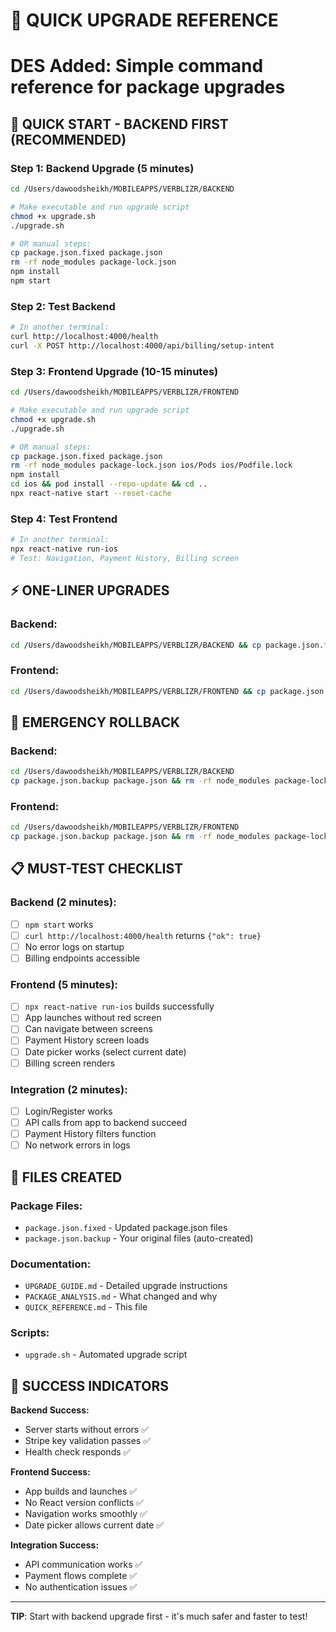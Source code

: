 # 📝 QUICK UPGRADE REFERENCE
# DES Added: Simple command reference for package upgrades

## 🚀 QUICK START - BACKEND FIRST (RECOMMENDED)

### Step 1: Backend Upgrade (5 minutes)
```bash
cd /Users/dawoodsheikh/MOBILEAPPS/VERBLIZR/BACKEND

# Make executable and run upgrade script
chmod +x upgrade.sh
./upgrade.sh

# OR manual steps:
cp package.json.fixed package.json
rm -rf node_modules package-lock.json  
npm install
npm start
```

### Step 2: Test Backend
```bash
# In another terminal:
curl http://localhost:4000/health
curl -X POST http://localhost:4000/api/billing/setup-intent
```

### Step 3: Frontend Upgrade (10-15 minutes)
```bash
cd /Users/dawoodsheikh/MOBILEAPPS/VERBLIZR/FRONTEND

# Make executable and run upgrade script
chmod +x upgrade.sh
./upgrade.sh

# OR manual steps:
cp package.json.fixed package.json
rm -rf node_modules package-lock.json ios/Pods ios/Podfile.lock
npm install
cd ios && pod install --repo-update && cd ..
npx react-native start --reset-cache
```

### Step 4: Test Frontend
```bash
# In another terminal:
npx react-native run-ios
# Test: Navigation, Payment History, Billing screen
```

## ⚡ ONE-LINER UPGRADES

### Backend:
```bash
cd /Users/dawoodsheikh/MOBILEAPPS/VERBLIZR/BACKEND && cp package.json.fixed package.json && rm -rf node_modules package-lock.json && npm install
```

### Frontend:
```bash
cd /Users/dawoodsheikh/MOBILEAPPS/VERBLIZR/FRONTEND && cp package.json.fixed package.json && rm -rf node_modules package-lock.json ios/Pods ios/Podfile.lock && npm install && cd ios && pod install && cd .. && npx react-native start --reset-cache
```

## 🚨 EMERGENCY ROLLBACK

### Backend:
```bash
cd /Users/dawoodsheikh/MOBILEAPPS/VERBLIZR/BACKEND
cp package.json.backup package.json && rm -rf node_modules package-lock.json && npm install
```

### Frontend:
```bash
cd /Users/dawoodsheikh/MOBILEAPPS/VERBLIZR/FRONTEND  
cp package.json.backup package.json && rm -rf node_modules package-lock.json ios/Pods ios/Podfile.lock && npm install && cd ios && pod install && cd ..
```

## 📋 MUST-TEST CHECKLIST

### Backend (2 minutes):
- [ ] `npm start` works
- [ ] `curl http://localhost:4000/health` returns `{"ok": true}`
- [ ] No error logs on startup
- [ ] Billing endpoints accessible

### Frontend (5 minutes):
- [ ] `npx react-native run-ios` builds successfully
- [ ] App launches without red screen
- [ ] Can navigate between screens
- [ ] Payment History screen loads
- [ ] Date picker works (select current date)
- [ ] Billing screen renders

### Integration (2 minutes):
- [ ] Login/Register works
- [ ] API calls from app to backend succeed
- [ ] Payment History filters function
- [ ] No network errors in logs

## 📂 FILES CREATED

### Package Files:
- `package.json.fixed` - Updated package.json files
- `package.json.backup` - Your original files (auto-created)

### Documentation:
- `UPGRADE_GUIDE.md` - Detailed upgrade instructions
- `PACKAGE_ANALYSIS.md` - What changed and why
- `QUICK_REFERENCE.md` - This file

### Scripts:
- `upgrade.sh` - Automated upgrade script

## 🎯 SUCCESS INDICATORS

**Backend Success:**
- Server starts without errors ✅
- Stripe key validation passes ✅
- Health check responds ✅

**Frontend Success:**
- App builds and launches ✅
- No React version conflicts ✅
- Navigation works smoothly ✅
- Date picker allows current date ✅

**Integration Success:**
- API communication works ✅
- Payment flows complete ✅
- No authentication issues ✅

---

**TIP**: Start with backend upgrade first - it's much safer and faster to test!
